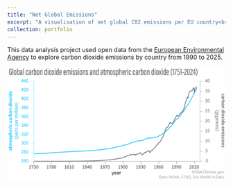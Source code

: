 ```yaml
---
title: "Net Global Emissions"
excerpt: "A visualisation of net global C02 emissions per EU country<br/><img src='/images/Net-Global-Emissions.png'>"
collection: portfolio
---
```


This data analysis project used open data from the [European Environmental Agency](https://www.eea.europa.eu/en/datahub/featured-data/statistical-data/datahubitem-view/d22b842a-53f7-4c63-aa94-74d5fa1f4d40) to explore carbon dioxide emissions by country from 1990 to 2025. 

<img src="/images/Net-Global-Emissions.png" alt="Net Global Emissions" class="project-image">

